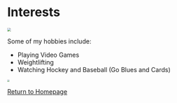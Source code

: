 # Interests

<img src="https://content.sportslogos.net/logos/1/25/full/8777_st_louis_blues-alternate-1999.gif" style="zoom:50%;" />

Some of my hobbies include:

* Playing Video Games
* Weightlifting
* Watching Hockey and Baseball (Go Blues and Cards)

<img src="https://upload.wikimedia.org/wikipedia/en/thumb/9/9d/St._Louis_Cardinals_logo.svg/1200px-St._Louis_Cardinals_logo.svg.png" style="zoom:33%;" />



[Return to Homepage](./aboutme.md)

